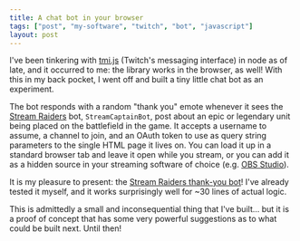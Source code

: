 ```yaml
---
title: A chat bot in your browser
tags: ["post", "my-software", "twitch", "bot", "javascript"]
layout: post
---
```


I've been tinkering with [tmi.js] (Twitch's messaging interface) in node as of
late, and it occurred to me: the library works in the browser, as well! With
this in my back pocket, I went off and built a tiny little chat bot as an
experiment.

The bot responds with a random "thank you" emote whenever it sees the
[Stream Raiders] bot, `StreamCaptainBot`, post about an epic or legendary unit
being placed on the battlefield in the game. It accepts a username to assume,
a channel to join, and an OAuth token to use as query string parameters to the
single HTML page it lives on. You can load it up in a standard browser tab and
leave it open while you stream, or you can add it as a hidden source in your
streaming software of choice (e.g. [OBS Studio]).

It is my pleasure to present: the [Stream Raiders thank-you bot]! I've already
tested it myself, and it works surprisingly well for ~30 lines of actual logic.

This is admittedly a small and inconsequential thing that I've built... but it
is a proof of concept that has some very powerful suggestions as to what could
be built next. Until then!

[tmi.js]: https://tmijs.com
[Stream Raiders]: https://www.streamraiders.com
[OBS Studio]: https://objsproject.com
[Stream Raiders thank-you bot]: https://github.com/haliphax/stream-raiders-thanks
